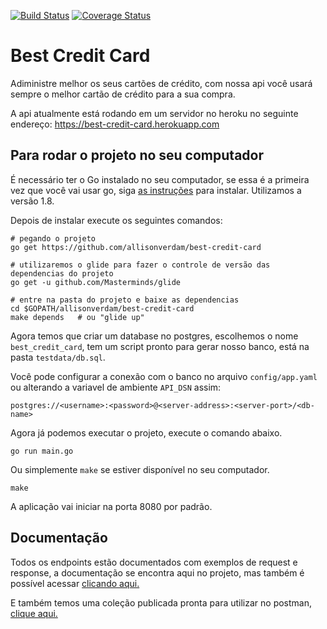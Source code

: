 [![Build Status](https://travis-ci.org/allisonverdam/best-credit-card.svg?branch=master)](https://travis-ci.org/allisonverdam/best-credit-card) [![Coverage Status](https://coveralls.io/repos/github/allisonverdam/best-credit-card/badge.svg?branch=master)](https://coveralls.io/github/allisonverdam/best-credit-card?branch=master)

# Best Credit Card
Adiministre melhor os seus cartões de crédito, com nossa api você usará sempre o melhor cartão de crédito para a sua compra.

A api atualmente está rodando em um servidor no heroku no seguinte endereço: https://best-credit-card.herokuapp.com


## Para rodar o projeto no seu computador

É necessário ter o Go instalado no seu computador,
se essa é a primeira vez que você vai usar go, siga [as instruções](https://golang.org/doc/install) para
instalar. Utilizamos a versão 1.8.

Depois de instalar execute os seguintes comandos:
```shell
# pegando o projeto
go get https://github.com/allisonverdam/best-credit-card

# utilizaremos o glide para fazer o controle de versão das dependencias do projeto
go get -u github.com/Masterminds/glide

# entre na pasta do projeto e baixe as dependencias
cd $GOPATH/allisonverdam/best-credit-card
make depends   # ou "glide up"
```
Agora temos que criar um database no postgres, escolhemos o nome `best_credit_card`, tem um script pronto para gerar nosso banco, está na pasta `testdata/db.sql`.

Você pode configurar a conexão com o banco no arquivo `config/app.yaml` ou alterando a variavel de ambiente `API_DSN` assim: 
```
postgres://<username>:<password>@<server-address>:<server-port>/<db-name>
```

Agora já podemos executar o projeto, execute o comando abaixo.

```shell
go run main.go
```

Ou simplemente `make` se estiver disponível no seu computador.

```shell
make
```

A aplicação vai iniciar na porta 8080 por padrão.


## Documentação

Todos os endpoints estão documentados com exemplos de request e response, a documentação se encontra aqui no projeto, mas também é possível acessar [clicando aqui.](https://allisonverdam.github.io/best-credit-card/doc)

E também temos uma coleção publicada pronta para utilizar no postman, [clique aqui.](https://documenter.getpostman.com/view/659591/best-credit-card-unique-wallet/77h84Nt)
